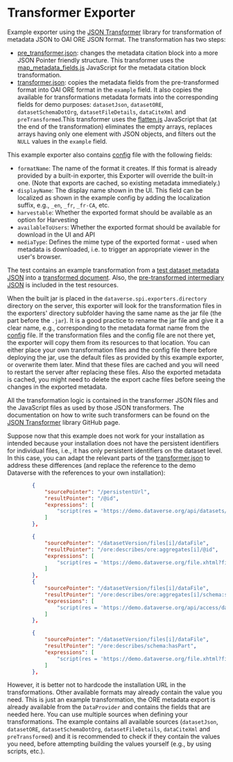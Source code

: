 # Transformer Exporter

Example exporter using the [JSON Transformer](https://github.com/erykKul/json-transformer) library for transformation of metadata JSON to OAI ORE JSON format. The transformation has two steps:
- [pre_transformer.json](/transformer-example/src/main/resources//pre_transformer/pre_transformer.json): changes the metadata citation block into a more JSON Pointer friendly structure. This transformer uses the [map_metadata_fields.js](/transformer-example/src/main/resources/pre_transformer/js/map_metadata_fields.js) JavaScript for the metadata citation block transformation.
- [transformer.json](/transformer-example/src/main/resources/transformer.json): copies the metadata fields from the pre-transformed format into OAI ORE format in the `example` field. It also copies the available for transformations metadata formats into the corresponding fields for demo purposes: `datasetJson`, `datasetORE`, `datasetSchemaDotOrg`, `datasetFileDetails`, `dataCiteXml` and `preTransformed`.This transformer uses the [flatten.js](/transformer-example/src/main/resources/js/flatten.js) JavaScript that (at the end of the transformation) eliminates the empty arrays, replaces arrays having only one element with JSON objects, and filters out the `NULL` values in the `example` field.

This example exporter also contains [config](/transformer-example/src/main/resources/config.json) file with the following fields:
- `formatName`: The name of the format it creates. If this format is already provided by a built-in exporter, this Exporter will override the built-in one. (Note that exports are cached, so existing metadata  immediately.)
- `displayName`: The display name shown in the UI. This field can be localized as shown in the example config by adding the localization suffix, e.g., `_en`, `_fr`, `_fr-CA`, etc.
- `harvestable`: Whether the exported format should be available as an option for Harvesting
- `availableToUsers`: Whether the exported format should be available for download in the UI and API
- `mediaType`: Defines the mime type of the exported format - used when metadata is downloaded, i.e. to trigger an appropriate viewer in the user's browser.

The test contains an example transformation from a [test dataset metadata JSON](/transformer-example/src/test/resources/source.json) into a [transformed document](/transformer-example/src/test/resources/result.json). Also, the [pre-transformed intermediary JSON](/transformer-example/src/test/resources/pre_transformed.json) is included in the test resources.

When the built jar is placed in the `dataverse.spi.exporters.directory` directory on the server, this exporter will look for the transformation files in the exporters' directory subfolder having the same name as the jar file (the part before the `.jar`). It is a good practice to rename the jar file and give it a clear name, e.g., corresponding to the metadata format name from the [config](/transformer-example/src/main/resources/config.json) file. If the transformation files and the config file are not there yet, the exporter will copy them from its resources to that location. You can either place your own transformation files and the config file there before deploying the jar, use the default files as provided by this example exporter, or overwrite them later. Mind that these files are cached and you will need to restart the server after replacing these files. Also the exported metadata is cached, you might need to delete the export cache files before seeing the changes in the exported metadata.

All the transformation logic is contained in the transformer JSON files and the JavaScript files as used by those JSON transformers. The documentation on how to write such transformers can be found on the [JSON Transformer](https://github.com/erykKul/json-transformer?tab=readme-ov-file#json-transformer) library GitHub page.

Suppose now that this example does not work for your installation as intended because your installation does not have the persistent identifiers for individual files, i.e., it has only persistent identifiers on the dataset level. In this case, you can adapt the relevant parts of the [transformer.json](/transformer-example/src/main/resources/transformer.json) to address these differences (and replace the reference to the demo Dataverse with the references to your own installation):

```json
        {
            "sourcePointer": "/persistentUrl",
            "resultPointer": "/@id",
            "expressions": [
                "script(res = 'https://demo.dataverse.org/api/datasets/export?exporter=OAI_ORE&persistentId=' + x)"
            ]
        },
```
```json
        {
            "sourcePointer": "/datasetVersion/files[i]/dataFile",
            "resultPointer": "/ore:describes/ore:aggregates[i]/@id",
            "expressions": [
                "script(res = 'https://demo.dataverse.org/file.xhtml?fileId=' + x.id)"
            ]
        },
        {
            "sourcePointer": "/datasetVersion/files[i]/dataFile",
            "resultPointer": "/ore:describes/ore:aggregates[i]/schema:sameAs",
            "expressions": [
                "script(res = 'https://demo.dataverse.org/api/access/datafile/' + x.id)"
            ]
        },
```
```json
        {
            "sourcePointer": "/datasetVersion/files[i]/dataFile",
            "resultPointer": "/ore:describes/schema:hasPart",
            "expressions": [
                "script(res = 'https://demo.dataverse.org/file.xhtml?fileId=' + x.id)"
            ]
        },
```

However, it is better not to hardcode the installation URL in the transformations. Other available formats may already contain the value you need. This is just an example transformation, the ORE metadata export is already available from the `DataProvider` and contains the fields that are needed here. You can use multiple sources when defining your transformations. The example contains all available sources (`datasetJson`, `datasetORE`, `datasetSchemaDotOrg`, `datasetFileDetails`, `dataCiteXml` and `preTransformed`) and it is recommended to check if they contain the values you need, before attempting building the values yourself (e.g., by using scripts, etc.).
